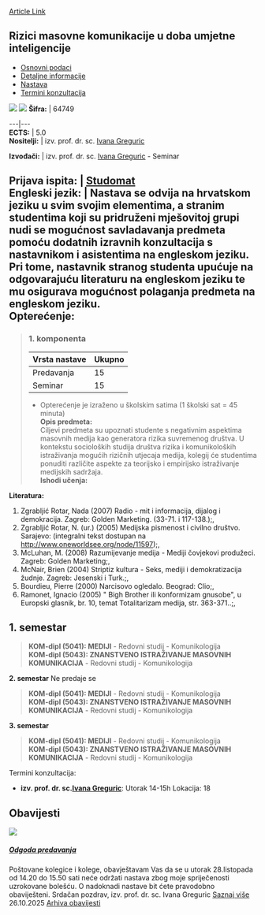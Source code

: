 [Article Link](https://www.fhs.hr/predmet/rmk)

## Rizici masovne komunikacije u doba umjetne inteligencije
  * [Osnovni podaci](https://www.fhs.hr/predmet/rmk#v1id-523819_297197_1_0 "Osnovni podaci")
  * [Detaljne informacije](https://www.fhs.hr/predmet/rmk#v1id-523819_297197_1_1 "Detaljne informacije")
  * [Nastava](https://www.fhs.hr/predmet/rmk#v1id-523819_297197_1_2 "Nastava")
  * [Termini konzultacija](https://www.fhs.hr/predmet/rmk#v1id-523819_297197_1_3 "Termini konzultacija")


[![](https://www.fhs.hr/img/flags/gif/hr.gif)](https://www.fhs.hr/predmet/rmk) [![](https://www.fhs.hr/img/flags/gif/gb.gif)](https://www.fhs.hr/en/course/romc)
**Šifra:** |  64749  
  
---|---  
**ECTS:** |  5.0   
**Nositelji:** |  izv. prof. dr. sc. [Ivana Greguric](https://www.fhs.hr/djelatnik/ivana.greguric)   
  
**Izvođači:** |  izv. prof. dr. sc. [Ivana Greguric](https://www.fhs.hr/djelatnik/ivana.greguric) - Seminar  
  
**Prijava ispita:** |  [Studomat](http://www.isvu.hr/studomat)  
**Engleski jezik:** |  Nastava se odvija na hrvatskom jeziku u svim svojim elementima, a stranim studentima koji su pridruženi mješovitoj grupi nudi se mogućnost savladavanja predmeta pomoću dodatnih izravnih konzultacija s nastavnikom i asistentima na engleskom jeziku. Pri tome, nastavnik stranog studenta upućuje na odgovarajuću literaturu na engleskom jeziku te mu osigurava mogućnost polaganja predmeta na engleskom jeziku.   
**Opterećenje:**  
---  
> ### 1. komponenta
> | Vrsta nastave | Ukupno  
> ---|---  
> Predavanja | 15  
> Seminar | 15  
> * Opterećenje je izraženo u školskim satima (1 školski sat = 45 minuta)   
**Opis predmeta:**  
> Ciljevi predmeta su upoznati studente s negativnim aspektima masovnih medija kao generatora rizika suvremenog društva. U kontekstu socioloških studija društva rizika i komunikoloških istraživanja mogućih rizičnih utjecaja medija, kolegij će studentima ponuditi različite aspekte za teorijsko i empirijsko istraživanje medijskih sadržaja.  
**Ishodi učenja:**  

  
**Literatura:**  
  1. Zgrabljić Rotar, Nada (2007) Radio - mit i informacija, dijalog i demokracija. Zagreb: Golden Marketing. (33-71. i 117-138.);, 
  2. Zgrabljić Rotar, N. (ur.) (2005) Medijska pismenost i civilno društvo. Sarajevo: (integralni tekst dostupan na http://www.oneworldsee.org/node/11597);, 
  3. McLuhan, M. (2008) Razumijevanje medija - Mediji čovjekovi produžeci. Zagreb: Golden Marketing;, 
  4. McNair, Brien (2004) Striptiz kultura - Seks, mediji i demokratizacija žudnje. Zagreb: Jesenski i Turk.;, 
  5. Bourdieu, Pierre (2000) Narcisovo ogledalo. Beograd: Clio;, 
  6. Ramonet, Ignacio (2005) " Bigh Brother ili konformizam gnusobe", u Europski glasnik, br. 10, temat Totalitarizam medija, str. 363-371..;, 

  
**1. semestar**  
---  
> **KOM-dipl (5041): MEDIJI** - Redovni studij - Komunikologija  
>  **KOM-dipl (5043): ZNANSTVENO ISTRAŽIVANJE MASOVNIH KOMUNIKACIJA** - Redovni studij - Komunikologija  
>   
  
**2. semestar** Ne predaje se  
> **KOM-dipl (5041): MEDIJI** - Redovni studij - Komunikologija  
>  **KOM-dipl (5043): ZNANSTVENO ISTRAŽIVANJE MASOVNIH KOMUNIKACIJA** - Redovni studij - Komunikologija  
>   
  
**3. semestar**  
> **KOM-dipl (5041): MEDIJI** - Redovni studij - Komunikologija  
>  **KOM-dipl (5043): ZNANSTVENO ISTRAŽIVANJE MASOVNIH KOMUNIKACIJA** - Redovni studij - Komunikologija  
>   
Termini konzultacija: 
  * **izv. prof. dr. sc.[Ivana Greguric](https://www.fhs.hr/djelatnik/ivana.greguric)**: 
Utorak 14-15h 
Lokacija: 18 


## Obavijesti
[ ![](https://www.fhs.hr/_pub/themes_static/hrstud2024/default/img/default_news.jpg) ](https://www.fhs.hr/predmet/rmk?@=21uc3#news_78483)
#####  [Odgoda predavanja](https://www.fhs.hr/predmet/rmk?@=21uc3#news_78483)
Poštovane kolegice i kolege, obavještavam Vas da se u utorak 28.listopada od 14.20 do 15.50 sati neće održati nastava zbog moje spriječenosti uzrokovane bolešću. O nadoknadi nastave bit ćete pravodobno obaviješteni. Srdačan pozdrav, izv. prof. dr. sc. Ivana Greguric 
[Saznaj više](https://www.fhs.hr/predmet/rmk?@=21uc3#news_78483)
26.10.2025
[Arhiva obavijesti](https://www.fhs.hr/predmet/rmk?@=20ox0#news_78483 "Arhiva obavijesti")
